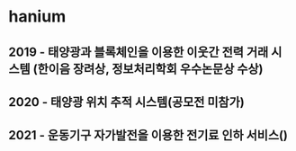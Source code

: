 # hanium

## 2019 - 태양광과 블록체인을 이용한 이웃간 전력 거래 시스템 (한이음 장려상, 정보처리학회 우수논문상 수상)
## 2020 - 태양광 위치 추적 시스템(공모전 미참가)
## 2021 - 운동기구 자가발전을 이용한 전기료 인하 서비스()
